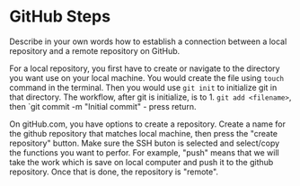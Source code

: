 # GitHub Steps

Describe in your own words how to establish a connection between a local repository and a remote repository on GitHub.

For a local repository, you first have to create or navigate to the directory you want use on your local machine.  You would create the file using `touch` command in the terminal.  Then you would use `git init` to initialize git in that directory.  The workflow, after git is initialize, is to 1. `git add <filename>`, then `git commit -m "Initial commit" - press return.  

On gitHub.com, you have options to create a repository.  Create a name for the github repository that matches local machine, then press the "create repository" button.  Make sure the SSH buton is selected and select/copy the functions you want to perfor.  For example, "push" means that we will take the work which is save on local computer and push it to the github repository.  Once that is done, the repository is "remote".